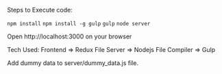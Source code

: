 Steps to Execute code:

`npm install`
`npm install -g gulp`
`gulp`
`node server`

Open http://localhost:3000 on your browser

Tech Used:
Frontend => Redux
File Server => Nodejs
File Compiler => Gulp

Add dummy data to server/dummy_data.js file.